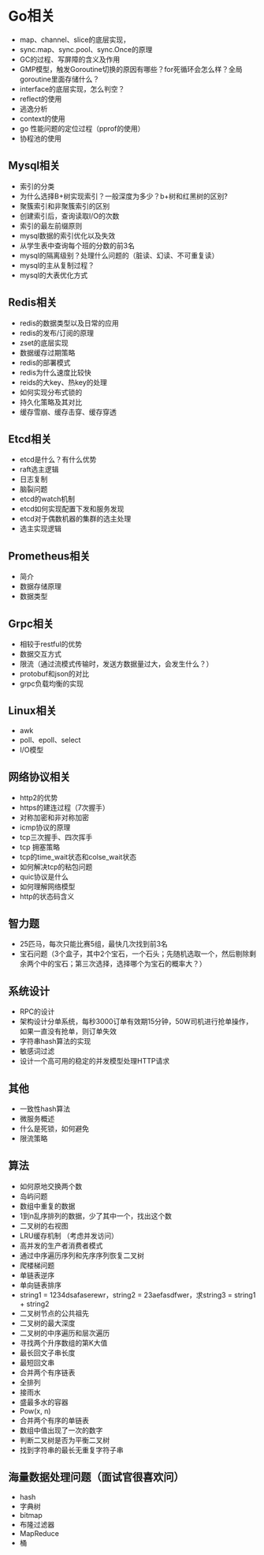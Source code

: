 # Go相关

* map、channel、slice的底层实现，
* sync.map、sync.pool、sync.Once的原理
* GC的过程、写屏障的含义及作用
* GMP模型，触发Goroutine切换的原因有哪些？for死循环会怎么样？全局goroutine里面存储什么？
* interface的底层实现，怎么判空？
* reflect的使用
* 逃逸分析
* context的使用
* go 性能问题的定位过程（pprof的使用）
* 协程池的使用

## Mysql相关

* 索引的分类
* 为什么选择B+树实现索引？一般深度为多少？b+树和红黑树的区别?
* 聚簇索引和非聚簇索引的区别
* 创建索引后，查询读取I/O的次数
* 索引的最左前缀原则
* mysql数据的索引优化以及失效
* 从学生表中查询每个班的分数的前3名
* mysql的隔离级别？处理什么问题的（脏读、幻读、不可重复读）
* mysql的主从复制过程？
* mysql的大表优化方式

## Redis相关

* redis的数据类型以及日常的应用
* redis的发布/订阅的原理
* zset的底层实现
* 数据缓存过期策略
* redis的部署模式
* redis为什么速度比较快
* reids的大key、热key的处理
* 如何实现分布式锁的
* 持久化策略及其对比
* 缓存雪崩、缓存击穿、缓存穿透

## Etcd相关

* etcd是什么？有什么优势
* raft选主逻辑
* 日志复制
* 脑裂问题
* etcd的watch机制
* etcd如何实现配置下发和服务发现
* etcd对于偶数机器的集群的选主处理
* 选主实现逻辑

## Prometheus相关

* 简介
* 数据存储原理
* 数据类型

## Grpc相关

* 相较于restful的优势
* 数据交互方式
* 限流（通过流模式传输时，发送方数据量过大，会发生什么？）
* protobuf和json的对比
* grpc负载均衡的实现

## Linux相关

* awk
* poll、epoll、select
* I/O模型

## 网络协议相关

* http2的优势
* https的建连过程（7次握手）
* 对称加密和非对称加密
* icmp协议的原理
* tcp三次握手、四次挥手
* tcp 拥塞策略
* tcp的time_wait状态和colse_wait状态
* 如何解决tcp的粘包问题
* quic协议是什么
* 如何理解网络模型
* http的状态码含义

## 智力题

* 25匹马，每次只能比赛5组，最快几次找到前3名
* 宝石问题（3个盒子，其中2个宝石，一个石头；先随机选取一个，然后剔除剩余两个中的宝石；第三次选择，选择哪个为宝石的概率大？）

## 系统设计

* RPC的设计
* 架构设计分单系统，每秒3000订单有效期15分钟，50W司机进行抢单操作，如果一直没有抢单，则订单失效
* 字符串hash算法的实现
* 敏感词过滤
* 设计一个高可用的稳定的并发模型处理HTTP请求

## 其他

* 一致性hash算法
* 微服务概述
* 什么是死锁，如何避免
* 限流策略

## 算法

* 如何原地交换两个数
* 岛屿问题
* 数组中重复的数据  
* 1到n乱序排列的数据，少了其中一个，找出这个数
* 二叉树的右视图
* LRU缓存机制  （考虑并发访问）
* 高并发的生产者消费者模式
* 通过中序遍历序列和先序序列恢复二叉树
* 爬楼梯问题
* 单链表逆序
* 单向链表排序
* string1 = 1234dsafaserewr，string2 = 23aefasdfwer，求string3 = string1 + string2
* 二叉树节点的公共祖先
* 二叉树的最大深度
* 二叉树的中序遍历和层次遍历
* 寻找两个升序数组的第K大值
* 最长回文子串长度
* 最短回文串
* 合并两个有序链表  
* 全排列
* 接雨水
* 盛最多水的容器  
* Pow(x, n)  
* 合并两个有序的单链表
* 数组中值出现了一次的数字
* 判断二叉树是否为平衡二叉树
* 找到字符串的最长无重复字符子串

## 海量数据处理问题（面试官很喜欢问）

* hash
* 字典树
* bitmap
* 布隆过滤器
* MapReduce
* 桶